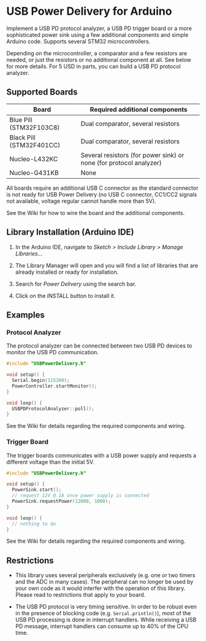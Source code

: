 # USB Power Delivery for Arduino

Implement a USB PD protocol analyzer, a USB PD trigger board or a more sophisticated power sink using a few additional components and simple Arduino code. Supports several STM32 microcontrollers.

Depending on the microcontroller, a comparator and a few resistors are needed, or just the resistors or no additional component at all. See below for more details. For 5 USD in parts, you can build a USB PD protocol analyzer.



## Supported Boards

| Board | Required additional components |
| - | - |
| Blue Pill (STM32F103C8) | Dual comparator, several resistors |
| Black Pill (STM32F401CC) | Dual comparator, several resistors |
| Nucleo-L432KC | Several resistors (for power sink) or none (for protocol analyzer) |
| Nucleo-G431KB | None |

All boards require an additional USB C connector as the standard connector is not ready for USB Power Delivery (no USB C connector, CC1/CC2 signals not available, voltage regular cannot handle more than 5V).

See the Wiki for how to wire the board and the additional components.


## Library Installation (Arduino IDE)

1. In the Arduino IDE, navigate to *Sketch > Include Library > Manage Libraries...*

2. The Library Manager will open and you will find a list of libraries that are already installed or ready for installation.

3. Search for *Power Delivery* using the search bar.

4. Click on the *INSTALL* button to install it.



## Examples

### Protocol Analyzer

The protocol analyzer can be connected between two USB PD devices to monitor the USB PD communication.

```c++
#include "USBPowerDelivery.h"

void setup() {
  Serial.begin(115200);
  PowerController.startMonitor();
}

void loop() {
  USBPDProtocolAnalyzer::poll();
}
```

See the Wiki for details regarding the required components and wiring.



### Trigger Board

The trigger boards communicates with a USB power supply and requests a different voltage than the initial 5V.

```c++
#include "USBPowerDelivery.h"

void setup() {
  PowerSink.start();
  // request 12V @ 1A once power supply is connected
  PowerSink.requestPower(12000, 1000);
}

void loop() {
  // nothing to do
}
```

See the Wiki for details regarding the required components and wiring.


## Restrictions

- This library uses several peripherals exclusively (e.g. one or two timers and the ADC in many cases). The peripheral can no longer be used by your own code as it would interfer with the operation of this library. Please read to restrictions that apply to your board.

- The USB PD protocol is very timing sensitive. In order to be robust even in the presence of blocking code (e.g. `Serial.println()`), most of the USB PD processing is done in interrupt handlers. While receiving a USB PD message, interrupt handlers can consume up to 40% of the CPU time.

